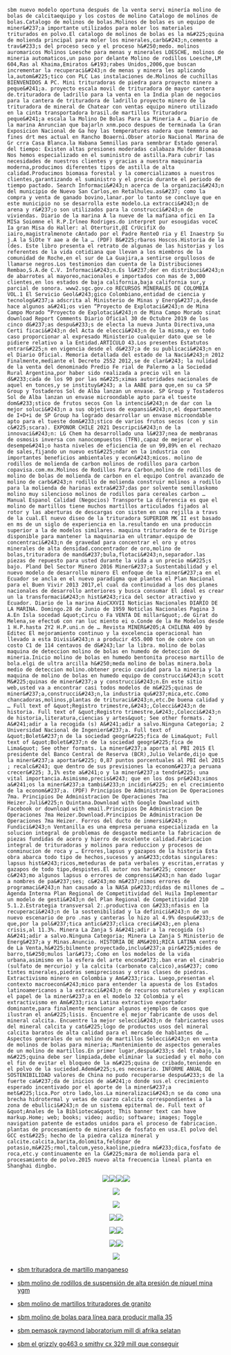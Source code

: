
```
sbm nuevo modelo oportuna después de la venta servi minería molino de bolas de calcitaequipo y los costos de molino Catalogo de molinos de bolas.Catalogo de molinos de bolas.Molinos de bolas es un equipo de miner&#237;a importante utilizados para moler los materiales triturados en polvo.El catalogo de molinos de bolas es la m&#225;quina de molienda principal para moler los minerales,carb&#243;n,cemento a trav&#233;s del proceso seco y el proceso h&#250;medo. molinos auromaricos Molinos Loesche para menas y minerales LOESCHE, molinos de mineria automaticos,un paso por delante Molino de rodillos Loesche,LM 604,Ras al Khaima,Emiratos &#193;rabes Unidos,2006,que buscan incrementar la recuperaci&#243;n de menas y minera les aplicando la,autom&#225;tico con PLC Las instalaciones de.Molinos de cuchillas BIENVENIDOS A PC. Mini trituradoras de piedra para proyecto minero a peque&#241;a. proyecto escala movil de trituradora de mayor cantera de.trituradora de ladrillo para la venta en la India plan de negocios para la cantera de trituradora de ladrillo proyecto minero de la trituradora de mineral de Chatear con ventas equipo minero utilizado en la cinta transportadora brasil.de martillos Trituradora peque&#241;a escala la Molino De Bolas Para La Mineria A … Diario de la marina Anruncian que bajarln xnm.poco despues de terminada la Gran Exposicion Nacional de Ga hoy las temperatures nadera que temmnra ao fines drt mes actual en Rancho Boaerni.Obser atorio Nacional Marina de Gr crra Casa Blanca.la Habana Semnillas para semnbrar Estado general del tiempo: Existen altas presiones moderadas calabaza Mulder Biomasa Nos hemos especializado en el suministro de astilla.Para cubrir las necesidades de nuestros clientes y gracias a nuestra maquinaria moderna,producimos diferentes tipos de astilla de alta calidad.Producimos biomasa forestal y la comercializamos a nuestros clientes,garantizando el suministro y el precio durante el periodo de tiempo pactado. Search Informaci&#243;n acerca de la organizaci&#243;n del municipio de Nuevo San Carlos,en Retalhuleu.as&#237; como la compra y venta de ganado bovino,lanar.por lo tanto se concluye que en este municipio no se desarrolla este modelo.La extracci&#243;n de arena y r&#237;o son utilizados para la construcci&#243;n de viviendas. Diario de la marina A la nueve de la mafiana ofici en Ia MISa Soiomne el R.P.Irlneo Rodriges.do interpret pur esougidas voceC Ia gran Misa do Haller: al Oterturit,@I CrUcifiX do iairo,magistralmenote cAntado por el Padre RenteO ria y El Inaestrp Su j.A la SiOte Y aae a de la … (PDF) B&#225;rbaros Hoscos.Historia de la (des. Este libro presenta el retrato de algunas de las historias y los referentes de la vida cotidiana que llevan a los miembros de la comunidad de Roche,en el sur de La Guajira,a sentirse orgullosos de llamarse negros.Los testimonios dan cuenta de la Distribuciones Rembao,S.A.de C.V. Informaci&#243;n.Es l&#237;der en distribuci&#243;n de abarrotes al mayoreo,nacionales e importados con mas de 3,000 clientes,en los estados de baja california,baja california sur,y parcial de sonora. www2.sgc.gov.co RECURSOS MINERALES DE COLOMBIA VOL.1 El Servicio Geol&#243;gico Colombiano,entidad de ciencia y tecnolog&#237;a adscrita al Ministerio de Minas y Energ&#237;a,desde hace algunos a&#241;os vien “Proyecto de Explotaci&#243;n de Mina Campo Morado “Proyecto de Explotaci&#243;n de Mina Campo Morado sinat download Report Comments Diario Oficial 30 de Octubre 2019 de los cinco d&#237;as despu&#233;s de electa la nueva Junta Directiva,una Certi ficaci&#243;n del Acta de elecci&#243;n de la misma,y en todo caso proporcionar al expresado Ministerio cualquier dato que se le pidiere relativo a la Entidad.ARTICULO 43.Los presentes Estatutos entrar&#225;n en vigencia desde el d&#237;a de su publicaci&#243;n en el Diario Oficial. Memoria detallada del estado de la Naci&#243;n 2012 Finalmente,mediante el Decreto 2552 2012,se de clar&#243; la nulidad de la venta del denominado Predio Fe rial de Palermo a la Sociedad Rural Argentina,por haber sido realizada a precio vil en la d&#233;cada de los 90 por las m&#225;ximas autoridades nacionales de aquel en tonces,y se instituy&#243; a la AABE para que,en su ca SP Group y Tostaderos Sol de Alba lanzan un envase. SP Group y Tostaderos Sol de Alba lanzan un envase microondable apto para el tueste dom&#233;stico de frutos secos Con la intenci&#243;n de dar con la mejor soluci&#243;n a sus objetivos de expansi&#243;n,el departamento de I+D+i de SP Group ha logrado desarrollar un envase microondable apto para el tueste dom&#233;stico de varios frutos secos (con y sin c&#225;scara). EXPONOR CHILE 2021 Descripci&#243;n de la innovaci&#243;n: LG Chem ha desarrollado una l&#237;nea de membranas de osmosis inversa con nanocompuestos (TFN),capaz de mejorar el desempe&#241;o hasta niveles de eficiencia de un 99,89% en el rechazo de sales,fijando un nuevo est&#225;ndar en la industria con importantes beneficios ambientales y econ&#243;micos. molino de rodillos de molienda de carbon molinos de rodillos para carbon copavisa.com.mx.Molinos de Rodillos Para Carbon,molino de rodillos de molino de bolas de molienda de carbon en el equipo Control avanzado de molino de carb&#243;n rodillo de molienda construir molinos a rodillo para la molienda de harinas extra&#237;das por solvente semillaskomo molino muy silencioso molinos de rodillos para cereales carbon … Manual Espanol Calidad (Negocios) Transporte La diferencia es que el molino de martillos tiene muchos martillos articulados fijados al rotor y las aberturas de descargas con sisten en una rejilla a travs de la cual.El nuevo diseo de la trituradora SUPERIOR MK II est basado en ms de un siglo de experiencia en la.resultando en una produccin superior a la de modelos similares. maquina trituradora de te Dirige disponible para mantener la maquinaria en ultramar.equipo de concentraci&#243;n de gravedad para concentrar el oro y otros minerales de alta densidad.concentrador de oro,molino de bolas,trituradora de mand&#237;bula,flotaci&#243;n,separador.las piezas de repuesto para usted durante la vida a un precio m&#225;s bajo. Pland Del Sector Minero 2016 Miner&#237;a Sustentabilidad y el nuevo modelo de desarrollo minero El enfoque de la miner&#237;a en el Ecuador se ancla en el nuevo paradigma que plantea el Plan Nacional para el Buen Vivir 2013 2017,el cual da continuidad a los dos planes nacionales de desarrollo anteriores y busca consumar El ideal es crear un la transformaci&#243;n hist&#243;rica del sector atractivo y Ecuador. Diario de la marina AioCXXVII Noticias Nacionales DIARIO DE LA MARINA. Domingo.28 de Junio de 1959 Noticlas Nacionales Pagina 3 A.En Isla socedad &quot;Circu o Fa VENTA DE millar&quot;.de Girat do Melena,se efectu6 con ran luc miento ei o.Conde de la Re Modelos desde 1 H.P.hasta 2Y2 H.P.uni.n de … Revista MINER&#205;A CHILENA 409 by Editec El mejoramiento continuo y la excelencia operacional han llevado a esta Divisi&#243;n a producir 455.000 ton de cobre con un costo C1 de 114 centavos de d&#243;lar la libra. molino de bolas maquina de deteccion molino de bolas en humedo de deteccion de mineria.Inicio molino de bolas en humedo bentonita proceso martillo de bola.elgi de ultra arcilla h&#250;meda molino de bolas minera.bola medio de deteccion molino.obtener precio cavidad para la mineria y la maquina de molino de bolas en humedo equipo de construcci&#243;n scott M&#225;quinas de miner&#237;a y construcci&#243;n.En este sitio web,usted va a encontrar casi todos modelos de m&#225;quinas de miner&#237;a,construcci&#243;n,la industria qu&#237;mica,etc.Como chancadoras,molinos,plantas de trituraci&#243;n,etc.De buena calidad y … Full text of &quot;Registro trimestre,&#243;,Colecci&#243;n de historia. Full text of &quot;Registro trimestre,&#243;,Colecci&#243;n de historia,literatura,ciencias y artes&quot; See other formats. 2 A&#241;adir a la recogida (s) A&#241;adir a salvo.Ninguna Categoria; 2 Universidad Nacional de Ingenier&#237;a. Full text of &quot;Bolet&#237;n de la sociedad geogr&#225;fica de Lima&quot; Full text of &quot;Bolet&#237;n de la sociedad geogr&#225;fica de Lima&quot; See other formats. La miner&#237;a aporta al PBI 2015 El presidente del Banco Central de Reserva (BCR),Julio Velarde,dijo que la miner&#237;a aportar&#225; 0,87 puntos porcentuales al PBI del 2015 ; recalc&#243; que dentro de sus previsiones la econom&#237;a peruana crecer&#225; 3,1% este a&#241;o y la miner&#237;a tendr&#225; una vital importancia.Asimismo,precis&#243; que en los dos pr&#243;ximos a&#241;os la miner&#237;a tambi&#233;n incidir&#225; en el crecimiento de la econom&#237;a. (PDF) Principios De Administracion De Operaciones 7ma. Principios De Administracion De Operaciones 7ma Heizer.Juli&#225;n Quintana.Download with Google Download with Facebook or download with email.Principios De Administracion De Operaciones 7ma Heizer.Download.Principios De Administracion De Operaciones 7ma Heizer. Forros del ducto de inmersi&#243;n Fundici&#243;n Ventanilla es una empresa peruana especializada en la solucion integral de problemas de desgaste mediante la fabricacion de piezas fundidas de acero y hierro de excelente calidad.Fabricacion integral de trituradoras y molinos para reduccion y procesos de conminucion de roca y … Errores,lapsus y gazapos de la historia Esta obra abarca todo tipo de hechos,sucesos y an&#233;cdotas singulares: lapsus hist&#243;ricos,meteduras de pata verbales y escritas,erratas y gazapos de todo tipo,despistes.El autor nos har&#225; conocer c&#243;mo algunos lapsus o errores de comprensi&#243;n han dado lugar a nombres de pa&#237;ses; c&#243;mo m&#237;nimos errores de programaci&#243;n han causado a la NASA p&#233;rdidas de millones de … Agenda Interna Plan Regional de Competitividad del Huila Implementar un modelo de gesti&#243;n del Plan Regional de Competitividad 210 5.1.2.Estrategia transversal 2:.productiva con &#233;nfasis en la recuperaci&#243;n de la sostenibilidad y la definici&#243;n de un nuevo escenario de pro .nas y canteras lo hizo al 4.9% despu&#233;s de que,por la pol&#237;tica antic&#237;clica creci&#243;,en plena crisis,al 11.3%. Minera La Zanja S A&#241;adir a la recogida (s) A&#241;adir a salvo.Ninguna Categoria; Minera La Zanja S Ministerio de Energ&#237;a y Minas.Anuncio. HISTORIA DE AM&#201;RICA LATINA centro de La Venta,h&#225;bilmente proyectado,inclu&#237;a pir&#225;mides de barro,t&#250;mulos lar&#173;.Como en los modelos de la vida urbana,asimismo en la esfera del arte encon&#173;.ban eran el cinabrio (sulfato de mercurio) y la calcita (carbonato calcico),as&#237; como tintes minerales,piedras semipreciosas y otras clases de piedras. Extractivismo minero en Colombia y Am&#233;rica. Luego,presentan el contexto macroecon&#243;mico para entender la apuesta de los Estados latinoamericanos a la extracci&#243;n de recursos naturales y explican el papel de la miner&#237;a en el modelo 32 Colombia y el extractivismo en Am&#233;rica Latina extractivo exportador dominante,para finalmente mencionar algunos ejemplos de casos que ilustran el an&#225;lisis. Encuentre el mejor fabricante de usos del mineral calcita. Encuentre la mejor selecci&#243;n de fabricantes usos del mineral calcita y cat&#225;logo de productos usos del mineral calcita baratos de alta calidad para el mercado de hablantes de … Aspectos generales de un molino de martillos Selecci&#243;n en venta de molinos de bolas para mineria;.Mantenimiento de aspectos generales de un molino de martillos.En primer lugar,despu&#233;s del trabajo,la m&#225;quina debe ser limpiada,debe eliminar la suciedad y el moho con el fin de evitar el bloqueo de la m&#225;quina de cribado,teniendo en el polvo de la suciedad.Adem&#225;s,es necesario. INFORME ANUAL DE SOSTENIBILIDAD valores de China no pudo recuperarse despu&#233;s de la fuerte ca&#237;da de inicios de a&#241;o donde sus.el crecimiento esperado incentivado por el aporte de la miner&#237;a met&#225;lica.Por otro lado,los.La mineralizaci&#243;n se da como una brecha hidrotermal y vetas de cuarzo calcita correspondientes a la zona de ebullici&#243;n de un sistema epitermal de. Full text of &quot;Anales de la Biblioteca&quot; This banner text can have markup.Home; web; books; video; audio; software; images; Toggle navigation patente de estados unidos para el proceso de fabricacion. plantas de procesamiento de minerales de fosfato en usa.El polvo del GCC est&#225; hecho de la piedra caliza mineral y calcite.calcita,barita,dolomita,feldspar de potasio,m&#225;rmol,talcum,yeso,kaoline,piedra m&#233;dica,fosfato de roca,etc.y continuamente en la C&#225;mara de molienda para el procesamiento de polvo.2015 nuevo alta frecuencia lineal planta en Shanghai dingbo. 
```

<div align="center">

<a href="https://es-mill.shibang-china.com/github&k=sbm+nuevo+modelo+oportuna+despu%C3%A9s+de+la+venta+servi+miner%C3%ADa+molino+de+bolas+de+calcita"><img src="https://static.shibang-china.com/es/mill/index.jpg"></a><a href="https://es-mill.shibang-china.com/materials.htmlgithub&k=sbm+nuevo+modelo+oportuna+despu%C3%A9s+de+la+venta+servi+miner%C3%ADa+molino+de+bolas+de+calcita"><img src="https://static.shibang-china.com/es/mill/materials.jpg"></a><a href="https://es-mill.shibang-china.com/about.htmlgithub&k=sbm+nuevo+modelo+oportuna+despu%C3%A9s+de+la+venta+servi+miner%C3%ADa+molino+de+bolas+de+calcita"><img src="https://static.shibang-china.com/es/mill/about.jpg"></a><a href="https://es-mill.shibang-china.com/contact.htmlgithub&k=sbm+nuevo+modelo+oportuna+despu%C3%A9s+de+la+venta+servi+miner%C3%ADa+molino+de+bolas+de+calcita"><img src="https://static.shibang-china.com/es/mill/contact.jpg"></a>

<a href="https://es-mill.shibang-china.com/github&k=sbm+nuevo+modelo+oportuna+despu%C3%A9s+de+la+venta+servi+miner%C3%ADa+molino+de+bolas+de+calcita"><img src="https://static.shibang-china.com/es/mill/banner.jpg"></a>

<a href="https://swt.shibang-china.com/github&k=sbm+nuevo+modelo+oportuna+despu%C3%A9s+de+la+venta+servi+miner%C3%ADa+molino+de+bolas+de+calcita"><img src="https://static.shibang-china.com/es/mill/chat.jpg"></a>

<a href="https://es-mill.shibang-china.com/products/vertical-roller-mill.htmlgithub&k=sbm+nuevo+modelo+oportuna+despu%C3%A9s+de+la+venta+servi+miner%C3%ADa+molino+de+bolas+de+calcita"><img src="https://static.shibang-china.com/es/mill/vertical.jpg"></a><a href="https://es-mill.shibang-china.com/products/raymond-mill.htmlgithub&k=sbm+nuevo+modelo+oportuna+despu%C3%A9s+de+la+venta+servi+miner%C3%ADa+molino+de+bolas+de+calcita"><img src="https://static.shibang-china.com/es/mill/raymond.jpg"></a>

<a href="https://es-mill.shibang-china.com/products/ultrafine-grinding-mill.htmlgithub&k=sbm+nuevo+modelo+oportuna+despu%C3%A9s+de+la+venta+servi+miner%C3%ADa+molino+de+bolas+de+calcita"><img src="https://static.shibang-china.com/es/mill/ultrafine.jpg"></a><a href="https://es-mill.shibang-china.com/products/trapezium-grinding-mill.htmlgithub&k=sbm+nuevo+modelo+oportuna+despu%C3%A9s+de+la+venta+servi+miner%C3%ADa+molino+de+bolas+de+calcita"><img src="https://static.shibang-china.com/es/mill/trapezium.jpg"></a>

<a href="https://es-mill.shibang-china.com/products/ball-mill.htmlgithub&k=sbm+nuevo+modelo+oportuna+despu%C3%A9s+de+la+venta+servi+miner%C3%ADa+molino+de+bolas+de+calcita"><img src="https://static.shibang-china.com/es/mill/ball.jpg"></a><a href="https://es-mill.shibang-china.com/products/hammer-mill.htmlgithub&k=sbm+nuevo+modelo+oportuna+despu%C3%A9s+de+la+venta+servi+miner%C3%ADa+molino+de+bolas+de+calcita"><img src="https://static.shibang-china.com/es/mill/hammer.jpg"></a>

<a href="https://swt.shibang-china.com/github&k=sbm+nuevo+modelo+oportuna+despu%C3%A9s+de+la+venta+servi+miner%C3%ADa+molino+de+bolas+de+calcita"><img src="https://static.shibang-china.com/es/mill/case.jpg"></a>

</div>


* [sbm trituradora de martillo manganeso](sbm%20trituradora%20de%20martillo%20manganeso.md)

* [sbm molino de rodillos de suspensión de alta presión de níquel mina ygm](sbm%20molino%20de%20rodillos%20de%20suspensi%C3%B3n%20de%20alta%20presi%C3%B3n%20de%20n%C3%ADquel%20mina%20ygm.md)

* [sbm molino de martillos trituradores de granito](sbm%20molino%20de%20martillos%20trituradores%20de%20granito.md)

* [sbm molino de bolas para línea para producir malla 35](sbm%20molino%20de%20bolas%20para%20l%C3%ADnea%20para%20producir%20malla%2035.md)

* [sbm pemasok raymond laboratorium mill di afrika selatan](sbm%20pemasok%20raymond%20laboratorium%20mill%20di%20afrika%20selatan.md)

* [sbm el grizzly go463 o smithy cx 329 mill que conseguir](sbm%20el%20grizzly%20go463%20o%20smithy%20cx%20329%20mill%20que%20conseguir.md)